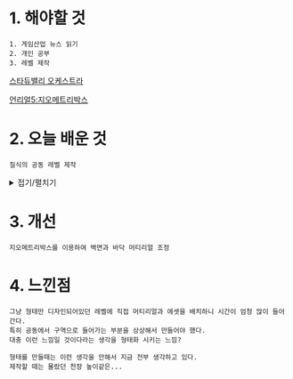 # 1. 해야할 것
```
1. 게임산업 뉴스 읽기
2. 개인 공부
3. 레벨 제작
```
[스타듀밸리 오케스트라](https://www.gamemeca.com/view.php?gid=1743808)

[언리얼5:지오메트리박스](https://docs.unrealengine.com/4.27/ko/Basics/Actors/Brushes/)


# 2. 오늘 배운 것
```
질식의 공동 레벨 제작
```
<details>
<summary>접기/펼치기</summary>

![image](https://github.com/JM94Ent/TIL-WIL/assets/143363550/177bc5f7-3286-4e53-b601-f39fece01028)

</details>



# 3. 개선
```
지오메트리박스를 이용하여 벽면과 바닥 머티리얼 조정
```


# 4. 느낀점
```
그냥 형태만 디자인되어있던 레벨에 직접 머티리얼과 에셋을 배치하니 시간이 엄청 많이 들어간다.
특히 공동에서 구역으로 들어가는 부분을 상상해서 만들어야 했다.
대충 이런 느낌일 것이다라는 생각을 형태화 시키는 느낌?

형태를 만들때는 이런 생각을 안해서 지금 전부 생각하고 있다.
제작할 때는 몰랐던 천장 높이같은...
```


